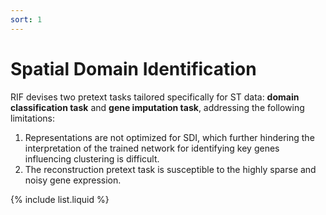 ```yaml
---
sort: 1
---
```


# Spatial Domain Identification
RIF devises two pretext tasks tailored specifically for ST data: **domain classification task** and **gene imputation task**, addressing the following limitations:
1) Representations are not optimized for SDI, which further hindering the interpretation of the trained network for identifying key genes influencing clustering is difficult. 
2) The reconstruction pretext task is susceptible to the highly sparse and noisy gene expression. 



{% include list.liquid %}